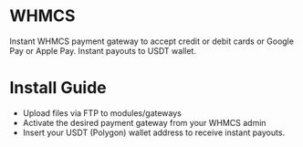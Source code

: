 # WHMCS
Instant WHMCS payment gateway to accept credit or debit cards or Google Pay or Apple Pay. Instant payouts to USDT wallet.

# Install Guide

* Upload files via FTP to modules/gateways
* Activate the desired payment gateway from your WHMCS admin
* Insert your USDT (Polygon) wallet address to receive instant payouts.

